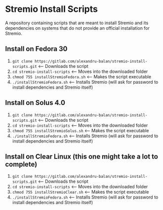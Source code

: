 # Stremio Install Scripts

A repository containing scripts that  are meant to install Stremio and its dependencies on systems that do not provide an official installation for Stremio.

## Install on Fedora 30

1. `git clone https://gitlab.com/alexandru-balan/stremio-install-scripts.git` <-- Downloads the script
2. `cd stremio-install-scripts` <-- Moves into the downloaded folder
3. `chmod 755 installStremioFedora.sh` <-- Makes the script executable
4. `./installStremioFedora.sh` <-- Installs Stremio (will ask for password to install dependencies and Stremio itself)

## Install on Solus 4.0

1. `git clone https://gitlab.com/alexandru-balan/stremio-install-scripts.git` <-- Downloads the script
2. `cd stremio-install-scripts` <-- Moves into the downloaded folder
3. `chmod 755 installStremioSolus.sh` <-- Makes the script executable
4. `./installStremioFedora.sh` <-- Installs Stremio (will ask for password to install dependencies and Stremio itself)

## Install on Clear Linux (this one might take a lot to complete)

1. `git clone https://gitlab.com/alexandru-balan/stremio-install-scripts.git` <-- Downloads the script
2. `cd stremio-install-scripts` <-- Moves into the downloaded folder
3. `chmod 755 installStremioClear.sh` <-- Makes the script executable
4. `./installStremioFedora.sh` <-- Installs Stremio (will ask for password to install dependencies and Stremio itself)

